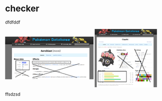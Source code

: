 # checker
dfdfddf

<img src="https://github.com/petrovviacheslav/myitmo/blob/main/materials/pokemons/pok_att.png" width=57% align="middle">
<img src="https://github.com/petrovviacheslav/myitmo/blob/main/materials/pokemons/pok.png" width=40% align="middle">

ffsdzsd

